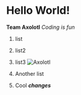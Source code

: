 # Hello World!
**Team Axolotl**
*Coding is fun*
1. list
2. list2
3. list3
 ![Axolotl](https://user-images.githubusercontent.com/96553474/162535420-9fa77fb1-e2cc-42fb-a98d-479bef6edcd3.jpg)

1. Another list
1. Cool ***changes***